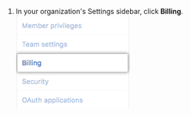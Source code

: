 1. In your organization's Settings sidebar, click **Billing**.
![Billing settings](/assets/images/help/billing/settings_organization_billing_tab.png)

